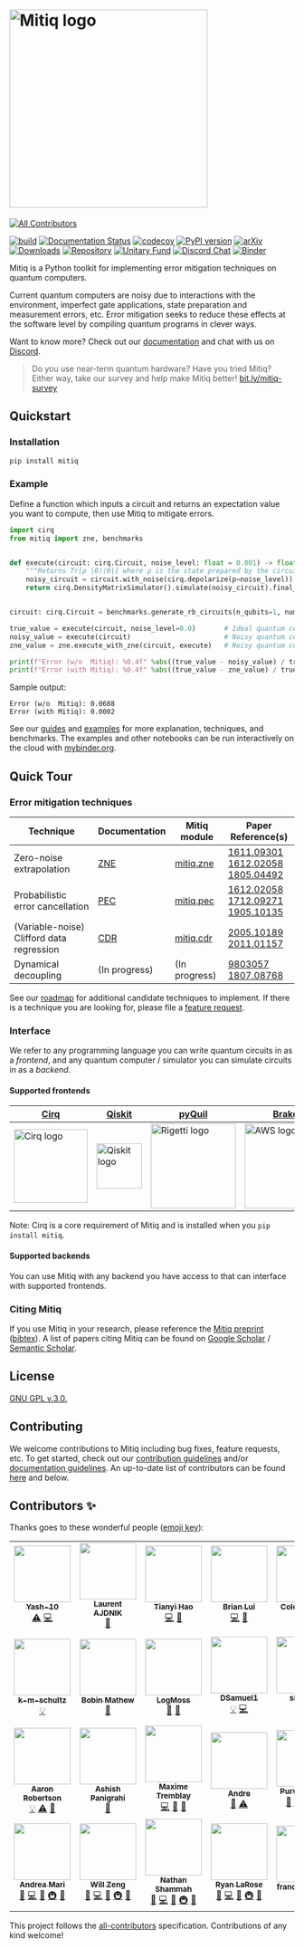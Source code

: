 # <a href="https://github.com/unitaryfund/mitiq"><img src="https://github.com/unitaryfund/mitiq/blob/master/docs/source/img/mitiq-logo.png?raw=true" alt="Mitiq logo" width="350"/></a>

<!-- ALL-CONTRIBUTORS-BADGE:START - Do not remove or modify this section -->
[![All Contributors](https://img.shields.io/badge/all_contributors-27-orange.svg?style=flat-square)](#contributors-)

<!-- ALL-CONTRIBUTORS-BADGE:END -->
[![build](https://github.com/unitaryfund/mitiq/workflows/build/badge.svg)](https://github.com/unitaryfund/mitiq/actions)
[![Documentation Status](https://readthedocs.org/projects/mitiq/badge/?version=stable)](https://mitiq.readthedocs.io/en/stable/)
[![codecov](https://codecov.io/gh/unitaryfund/mitiq/branch/master/graph/badge.svg)](https://codecov.io/gh/unitaryfund/mitiq)
[![PyPI version](https://badge.fury.io/py/mitiq.svg)](https://badge.fury.io/py/mitiq)
[![arXiv](https://img.shields.io/badge/arXiv-2009.04417-<COLOR>.svg)](https://arxiv.org/abs/2009.04417)
[![Downloads](https://static.pepy.tech/personalized-badge/mitiq?period=total&units=international_system&left_color=black&right_color=green&left_text=Downloads)](https://pepy.tech/project/mitiq)
[![Repository](https://img.shields.io/badge/GitHub-5C5C5C.svg?logo=github)](https://github.com/unitaryfund/mitiq)
[![Unitary Fund](https://img.shields.io/badge/Supported%20By-Unitary%20Fund-FFFF00.svg)](https://unitary.fund)
[![Discord Chat](https://img.shields.io/badge/dynamic/json?color=blue&label=Discord&query=approximate_presence_count&suffix=%20online.&url=https%3A%2F%2Fdiscord.com%2Fapi%2Finvites%2FJqVGmpkP96%3Fwith_counts%3Dtrue)](http://discord.unitary.fund)
[![Binder](https://mybinder.org/badge_logo.svg)](https://mybinder.org/v2/gh/unitaryfund/mitiq/master?urlpath=%2Ftree%2Fdocs%2Fsource%2Fexamples)

Mitiq is a Python toolkit for implementing error mitigation techniques on
quantum computers.

Current quantum computers are noisy due to interactions with the environment,
imperfect gate applications, state preparation and measurement errors, etc.
Error mitigation seeks to reduce these effects at the software level by
compiling quantum programs in clever ways.

Want to know more? Check out our
[documentation](https://mitiq.readthedocs.io/en/stable/guide/guide-overview.html) and chat with us on [Discord](http://discord.unitary.fund).

> Do you use near-term quantum hardware? Have you tried Mitiq? Either way, take our survey and help make Mitiq better! [bit.ly/mitiq-survey](https://bit.ly/mitiq-survey)

## Quickstart

### Installation

```bash
pip install mitiq
```

### Example

Define a function which inputs a circuit and returns an expectation value you want to compute, then use Mitiq to mitigate errors.

```python
import cirq
from mitiq import zne, benchmarks


def execute(circuit: cirq.Circuit, noise_level: float = 0.001) -> float:
    """Returns Tr[ρ |0⟩⟨0|] where ρ is the state prepared by the circuit with depolarizing noise."""
    noisy_circuit = circuit.with_noise(cirq.depolarize(p=noise_level))
    return cirq.DensityMatrixSimulator().simulate(noisy_circuit).final_density_matrix[0, 0].real


circuit: cirq.Circuit = benchmarks.generate_rb_circuits(n_qubits=1, num_cliffords=50)[0]

true_value = execute(circuit, noise_level=0.0)       # Ideal quantum computer.
noisy_value = execute(circuit)                       # Noisy quantum computer.
zne_value = zne.execute_with_zne(circuit, execute)   # Noisy quantum computer + Mitiq.

print(f"Error (w/o  Mitiq): %0.4f" %abs((true_value - noisy_value) / true_value))
print(f"Error (with Mitiq): %0.4f" %abs((true_value - zne_value) / true_value))
```
Sample output:
```
Error (w/o  Mitiq): 0.0688
Error (with Mitiq): 0.0002
```

See our [guides](https://mitiq.readthedocs.io/en/stable/guide/guide-getting-started.html) and [examples](https://mitiq.readthedocs.io) for more explanation, techniques, and benchmarks.
The examples and other notebooks can be run interactively on the cloud with [mybinder.org](https://mybinder.org/v2/gh/unitaryfund/mitiq/master?filepath=%2Fdocs%2Fsource%2Fexamples).

## Quick Tour

### Error mitigation techniques

| Technique                                 | Documentation                                                                                                   | Mitiq module                                                            | Paper Reference(s)                                                                                  |
|-------------------------------------------|-----------------------------------------------------------------------------------------------------------------|-------------------------------------------------------------------------|-----------------------------------------------------------------------------------------------------|
| Zero-noise extrapolation                  | [ZNE](https://mitiq.readthedocs.io/en/stable/guide/guide-zne.html)                                              | [mitiq.zne](https://github.com/unitaryfund/mitiq/tree/master/mitiq/zne) | [1611.09301](https://arxiv.org/abs/1611.09301)<br>[1612.02058](https://arxiv.org/abs/1612.02058)<br>[1805.04492](https://arxiv.org/abs/1805.04492)|
| Probabilistic error cancellation          | [PEC](https://mitiq.readthedocs.io/en/stable/guide/guide-getting-started.html#probabilistic-error-cancellation) | [mitiq.pec](https://github.com/unitaryfund/mitiq/tree/master/mitiq/pec) | [1612.02058](https://arxiv.org/abs/1612.02058)<br>[1712.09271](https://arxiv.org/abs/1712.09271)<br>[1905.10135](https://arxiv.org/abs/1905.10135)|
| (Variable-noise) Clifford data regression | [CDR](https://mitiq.readthedocs.io/en/stable/examples/cdr_api.html)                                             | [mitiq.cdr](https://github.com/unitaryfund/mitiq/tree/master/mitiq/cdr) | [2005.10189](https://arxiv.org/abs/2005.10189)<br>[2011.01157](https://arxiv.org/abs/2011.01157)    |
| Dynamical decoupling                      | (In progress)                                                                                                   | (In progress)                                                           | [9803057](https://arxiv.org/abs/quant-ph/9803057)<br>[1807.08768](https://arxiv.org/abs/1807.08768) |

See our [roadmap](https://github.com/unitaryfund/mitiq/projects/5) for additional candidate techniques to implement. If there is a technique you are looking for, please file a [feature request](https://github.com/unitaryfund/mitiq/issues/new?assignees=&labels=feature-request&template=feature_request.md&title=).

### Interface

We refer to any programming language you can write quantum circuits in as a *frontend*, and any quantum computer / simulator you can simulate circuits in as a *backend*.

#### Supported frontends

| [Cirq](https://quantumai.google/cirq)                                                                                                                                         | [Qiskit](https://qiskit.org/)                                                                                          | [pyQuil](https://github.com/rigetti/pyquil)                                                                                                             | [Braket](https://github.com/aws/amazon-braket-sdk-python)                                                                                                                         | [PennyLane](https://pennylane.ai/)                                                                                                                         |
|-------------------------------------------------------------------------------------------------------------------------------------------------------------------------------|------------------------------------------------------------------------------------------------------------------------|---------------------------------------------------------------------------------------------------------------------------------------------------------|-----------------------------------------------------------------------------------------------------------------------------------------------------------------------------------|-----------------------------------------------------------------------------------------------------------------------------------------------------------------------------------|
| <a href="https://quantumai.google/cirq"><img src="https://raw.githubusercontent.com/quantumlib/Cirq/master/docs/images/Cirq_logo_color.png" alt="Cirq logo" width="130"/></a> | <a href="https://qiskit.org/"><img src="https://qiskit.org/images/qiskit-logo.png" alt="Qiskit logo" width="80"/></a> | <a href="https://github.com/rigetti/pyquil"><img src="https://www.rigetti.com/uploads/Logos/logo-rigetti-gray.jpg" alt="Rigetti logo" width="150"/></a> | <a href="https://github.com/aws/amazon-braket-sdk-python"><img src="https://a0.awsstatic.com/libra-css/images/logos/aws_logo_smile_1200x630.png" alt="AWS logo" width="150"/></a> |    &nbsp;&nbsp;  <a href="https://pennylane.ai/"><img src="https://pennylane.ai/img/xanadu_x.png" alt="PennyLane logo" width="60"/></a> |

Note: Cirq is a core requirement of Mitiq and is installed when you `pip install mitiq`.

#### Supported backends

You can use Mitiq with any backend you have access to that can interface with supported frontends.

### Citing Mitiq

If you use Mitiq in your research, please reference the [Mitiq preprint](https://arxiv.org/abs/2009.04417) ([bibtex](https://arxiv2bibtex.org/?q=2009.04417&format=bibtex)). A list of papers citing Mitiq can be found on [Google Scholar](https://scholar.google.com/scholar?cites=12810395086731011605) / [Semantic Scholar](https://www.semanticscholar.org/paper/Mitiq%3A-A-software-package-for-error-mitigation-on-LaRose-Mari/dc55b366d5b2212c6df8cd5c0bf05bab13104bd7#citing-papers).

## License

[GNU GPL v.3.0.](https://github.com/unitaryfund/mitiq/blob/master/LICENSE)

## Contributing

We welcome contributions to Mitiq including bug fixes, feature requests, etc. To get started, check out our [contribution
guidelines](https://mitiq.readthedocs.io/en/stable/toc_contributing.html) and/or [documentation guidelines](https://mitiq.readthedocs.io/en/stable/contributing_docs.html).
An up-to-date list of contributors can be found [here](https://github.com/unitaryfund/mitiq/graphs/contributors) and below.

## Contributors ✨

Thanks goes to these wonderful people ([emoji key](https://allcontributors.org/docs/en/emoji-key)):

<!-- ALL-CONTRIBUTORS-LIST:START - Do not remove or modify this section -->
<!-- prettier-ignore-start -->
<!-- markdownlint-disable -->
<table>
  <tr>
    <td align="center"><a href="https://github.com/Yash-10"><img src="https://avatars.githubusercontent.com/u/68844397?v=4?s=100" width="100px;" alt=""/><br /><sub><b>Yash-10</b></sub></a><br /><a href="https://github.com/unitaryfund/mitiq/commits?author=Yash-10" title="Tests">⚠️</a> <a href="https://github.com/unitaryfund/mitiq/commits?author=Yash-10" title="Code">💻</a></td>
    <td align="center"><a href="https://github.com/LaurentAjdnik"><img src="https://avatars.githubusercontent.com/u/83899250?v=4?s=100" width="100px;" alt=""/><br /><sub><b>Laurent AJDNIK</b></sub></a><br /><a href="https://github.com/unitaryfund/mitiq/commits?author=LaurentAjdnik" title="Documentation">📖</a></td>
    <td align="center"><a href="https://github.com/HaoTy"><img src="https://avatars.githubusercontent.com/u/36152061?v=4?s=100" width="100px;" alt=""/><br /><sub><b>Tianyi Hao</b></sub></a><br /><a href="https://github.com/unitaryfund/mitiq/commits?author=HaoTy" title="Code">💻</a> <a href="https://github.com/unitaryfund/mitiq/issues?q=author%3AHaoTy" title="Bug reports">🐛</a></td>
    <td align="center"><a href="https://github.com/briancylui"><img src="https://avatars.githubusercontent.com/u/18178086?v=4?s=100" width="100px;" alt=""/><br /><sub><b>Brian Lui</b></sub></a><br /><a href="https://github.com/unitaryfund/mitiq/commits?author=briancylui" title="Code">💻</a> <a href="https://github.com/unitaryfund/mitiq/issues?q=author%3Abriancylui" title="Bug reports">🐛</a></td>
    <td align="center"><a href="https://github.com/ckissane"><img src="https://avatars.githubusercontent.com/u/9607290?v=4?s=100" width="100px;" alt=""/><br /><sub><b>Cole Kissane</b></sub></a><br /><a href="https://github.com/unitaryfund/mitiq/commits?author=ckissane" title="Code">💻</a> <a href="https://github.com/unitaryfund/mitiq/issues?q=author%3Ackissane" title="Bug reports">🐛</a></td>
    <td align="center"><a href="http://www.mustythoughts.com"><img src="https://avatars.githubusercontent.com/u/7314136?v=4?s=100" width="100px;" alt=""/><br /><sub><b>Michał Stęchły</b></sub></a><br /><a href="https://github.com/unitaryfund/mitiq/commits?author=mstechly" title="Code">💻</a></td>
    <td align="center"><a href="http://kunalmarwaha.com"><img src="https://avatars.githubusercontent.com/u/2541209?v=4?s=100" width="100px;" alt=""/><br /><sub><b>Kunal Marwaha</b></sub></a><br /><a href="https://github.com/unitaryfund/mitiq/commits?author=marwahaha" title="Documentation">📖</a></td>
  </tr>
  <tr>
    <td align="center"><a href="https://github.com/k-m-schultz"><img src="https://avatars.githubusercontent.com/u/15523976?v=4?s=100" width="100px;" alt=""/><br /><sub><b>k-m-schultz</b></sub></a><br /><a href="#example-k-m-schultz" title="Examples">💡</a></td>
    <td align="center"><a href="http://www.linkedin.com/in/bobin-mathew"><img src="https://avatars.githubusercontent.com/u/32351527?v=4?s=100" width="100px;" alt=""/><br /><sub><b>Bobin Mathew</b></sub></a><br /><a href="https://github.com/unitaryfund/mitiq/commits?author=BobinMathew" title="Documentation">📖</a></td>
    <td align="center"><a href="https://github.com/LogMoss"><img src="https://avatars.githubusercontent.com/u/61593765?v=4?s=100" width="100px;" alt=""/><br /><sub><b>LogMoss</b></sub></a><br /><a href="https://github.com/unitaryfund/mitiq/commits?author=LogMoss" title="Documentation">📖</a> <a href="https://github.com/unitaryfund/mitiq/issues?q=author%3ALogMoss" title="Bug reports">🐛</a></td>
    <td align="center"><a href="https://github.com/DSamuel1"><img src="https://avatars.githubusercontent.com/u/40476737?v=4?s=100" width="100px;" alt=""/><br /><sub><b>DSamuel1</b></sub></a><br /><a href="#example-DSamuel1" title="Examples">💡</a> <a href="https://github.com/unitaryfund/mitiq/commits?author=DSamuel1" title="Code">💻</a></td>
    <td align="center"><a href="https://github.com/sid1993"><img src="https://avatars.githubusercontent.com/u/4842078?v=4?s=100" width="100px;" alt=""/><br /><sub><b>sid1993</b></sub></a><br /><a href="https://github.com/unitaryfund/mitiq/commits?author=sid1993" title="Code">💻</a> <a href="https://github.com/unitaryfund/mitiq/issues?q=author%3Asid1993" title="Bug reports">🐛</a></td>
    <td align="center"><a href="https://github.com/yhindy"><img src="https://avatars.githubusercontent.com/u/11757328?v=4?s=100" width="100px;" alt=""/><br /><sub><b>Yousef Hindy</b></sub></a><br /><a href="https://github.com/unitaryfund/mitiq/commits?author=yhindy" title="Code">💻</a> <a href="https://github.com/unitaryfund/mitiq/commits?author=yhindy" title="Tests">⚠️</a> <a href="https://github.com/unitaryfund/mitiq/commits?author=yhindy" title="Documentation">📖</a></td>
    <td align="center"><a href="https://github.com/elmandouh"><img src="https://avatars.githubusercontent.com/u/73552047?v=4?s=100" width="100px;" alt=""/><br /><sub><b>Mohamed El Mandouh</b></sub></a><br /><a href="https://github.com/unitaryfund/mitiq/commits?author=elmandouh" title="Code">💻</a> <a href="https://github.com/unitaryfund/mitiq/commits?author=elmandouh" title="Tests">⚠️</a> <a href="https://github.com/unitaryfund/mitiq/commits?author=elmandouh" title="Documentation">📖</a></td>
  </tr>
  <tr>
    <td align="center"><a href="https://github.com/Aaron-Robertson"><img src="https://avatars.githubusercontent.com/u/58564008?v=4?s=100" width="100px;" alt=""/><br /><sub><b>Aaron Robertson</b></sub></a><br /><a href="#example-Aaron-Robertson" title="Examples">💡</a> <a href="https://github.com/unitaryfund/mitiq/commits?author=Aaron-Robertson" title="Tests">⚠️</a> <a href="https://github.com/unitaryfund/mitiq/issues?q=author%3AAaron-Robertson" title="Bug reports">🐛</a></td>
    <td align="center"><a href="https://ashishpanigrahi.me"><img src="https://avatars.githubusercontent.com/u/59497618?v=4?s=100" width="100px;" alt=""/><br /><sub><b>Ashish Panigrahi</b></sub></a><br /><a href="https://github.com/unitaryfund/mitiq/commits?author=paniash" title="Documentation">📖</a></td>
    <td align="center"><a href="https://github.com/maxtremblay"><img src="https://avatars.githubusercontent.com/u/52462375?v=4?s=100" width="100px;" alt=""/><br /><sub><b>Maxime Tremblay</b></sub></a><br /><a href="https://github.com/unitaryfund/mitiq/commits?author=maxtremblay" title="Code">💻</a> <a href="https://github.com/unitaryfund/mitiq/commits?author=maxtremblay" title="Documentation">📖</a> <a href="#ideas-maxtremblay" title="Ideas, Planning, & Feedback">🤔</a></td>
    <td align="center"><a href="https://github.com/andre-a-alves"><img src="https://avatars.githubusercontent.com/u/20098360?v=4?s=100" width="100px;" alt=""/><br /><sub><b>Andre</b></sub></a><br /><a href="https://github.com/unitaryfund/mitiq/commits?author=andre-a-alves" title="Documentation">📖</a> <a href="https://github.com/unitaryfund/mitiq/commits?author=andre-a-alves" title="Tests">⚠️</a></td>
    <td align="center"><a href="https://github.com/purva-thakre"><img src="https://avatars.githubusercontent.com/u/66048318?v=4?s=100" width="100px;" alt=""/><br /><sub><b>Purva Thakre</b></sub></a><br /><a href="https://github.com/unitaryfund/mitiq/commits?author=purva-thakre" title="Documentation">📖</a> <a href="#infra-purva-thakre" title="Infrastructure (Hosting, Build-Tools, etc)">🚇</a> <a href="https://github.com/unitaryfund/mitiq/commits?author=purva-thakre" title="Code">💻</a> <a href="#ideas-purva-thakre" title="Ideas, Planning, & Feedback">🤔</a></td>
    <td align="center"><a href="http://karalekas.com"><img src="https://avatars.githubusercontent.com/u/3578739?v=4?s=100" width="100px;" alt=""/><br /><sub><b>Peter Karalekas</b></sub></a><br /><a href="#maintenance-karalekas" title="Maintenance">🚧</a> <a href="https://github.com/unitaryfund/mitiq/commits?author=karalekas" title="Code">💻</a> <a href="https://github.com/unitaryfund/mitiq/commits?author=karalekas" title="Documentation">📖</a> <a href="#infra-karalekas" title="Infrastructure (Hosting, Build-Tools, etc)">🚇</a> <a href="#ideas-karalekas" title="Ideas, Planning, & Feedback">🤔</a></td>
    <td align="center"><a href="https://www.sckaiser.com"><img src="https://avatars.githubusercontent.com/u/6486256?v=4?s=100" width="100px;" alt=""/><br /><sub><b>Sarah Kaiser</b></sub></a><br /><a href="#maintenance-crazy4pi314" title="Maintenance">🚧</a> <a href="https://github.com/unitaryfund/mitiq/commits?author=crazy4pi314" title="Code">💻</a> <a href="https://github.com/unitaryfund/mitiq/commits?author=crazy4pi314" title="Documentation">📖</a> <a href="#infra-crazy4pi314" title="Infrastructure (Hosting, Build-Tools, etc)">🚇</a> <a href="#ideas-crazy4pi314" title="Ideas, Planning, & Feedback">🤔</a></td>
  </tr>
  <tr>
    <td align="center"><a href="https://sites.google.com/site/andreamari84/home"><img src="https://avatars.githubusercontent.com/u/46054446?v=4?s=100" width="100px;" alt=""/><br /><sub><b>Andrea Mari</b></sub></a><br /><a href="#maintenance-andreamari" title="Maintenance">🚧</a> <a href="https://github.com/unitaryfund/mitiq/commits?author=andreamari" title="Code">💻</a> <a href="https://github.com/unitaryfund/mitiq/commits?author=andreamari" title="Documentation">📖</a> <a href="#infra-andreamari" title="Infrastructure (Hosting, Build-Tools, etc)">🚇</a> <a href="#ideas-andreamari" title="Ideas, Planning, & Feedback">🤔</a></td>
    <td align="center"><a href="http://willzeng.com"><img src="https://avatars.githubusercontent.com/u/5214594?v=4?s=100" width="100px;" alt=""/><br /><sub><b>Will Zeng</b></sub></a><br /><a href="#maintenance-willzeng" title="Maintenance">🚧</a> <a href="https://github.com/unitaryfund/mitiq/commits?author=willzeng" title="Code">💻</a> <a href="https://github.com/unitaryfund/mitiq/commits?author=willzeng" title="Documentation">📖</a> <a href="#infra-willzeng" title="Infrastructure (Hosting, Build-Tools, etc)">🚇</a> <a href="#ideas-willzeng" title="Ideas, Planning, & Feedback">🤔</a></td>
    <td align="center"><a href="https://www.nathanshammah.com"><img src="https://avatars.githubusercontent.com/u/14573436?v=4?s=100" width="100px;" alt=""/><br /><sub><b>Nathan Shammah</b></sub></a><br /><a href="#maintenance-nathanshammah" title="Maintenance">🚧</a> <a href="https://github.com/unitaryfund/mitiq/commits?author=nathanshammah" title="Code">💻</a> <a href="https://github.com/unitaryfund/mitiq/commits?author=nathanshammah" title="Documentation">📖</a> <a href="#infra-nathanshammah" title="Infrastructure (Hosting, Build-Tools, etc)">🚇</a> <a href="#ideas-nathanshammah" title="Ideas, Planning, & Feedback">🤔</a></td>
    <td align="center"><a href="http://ryanlarose.com"><img src="https://avatars.githubusercontent.com/u/32416820?v=4?s=100" width="100px;" alt=""/><br /><sub><b>Ryan LaRose</b></sub></a><br /><a href="#maintenance-rmlarose" title="Maintenance">🚧</a> <a href="https://github.com/unitaryfund/mitiq/commits?author=rmlarose" title="Code">💻</a> <a href="https://github.com/unitaryfund/mitiq/commits?author=rmlarose" title="Documentation">📖</a> <a href="#infra-rmlarose" title="Infrastructure (Hosting, Build-Tools, etc)">🚇</a> <a href="#ideas-rmlarose" title="Ideas, Planning, & Feedback">🤔</a></td>
    <td align="center"><a href="https://github.com/francespoblete"><img src="https://avatars.githubusercontent.com/u/65167390?v=4?s=100" width="100px;" alt=""/><br /><sub><b>francespoblete</b></sub></a><br /><a href="#design-francespoblete" title="Design">🎨</a></td>
    <td align="center"><a href="https://github.com/Misty-W"><img src="https://avatars.githubusercontent.com/u/82074193?v=4?s=100" width="100px;" alt=""/><br /><sub><b>Misty-W</b></sub></a><br /><a href="https://github.com/unitaryfund/mitiq/commits?author=Misty-W" title="Code">💻</a> <a href="#example-Misty-W" title="Examples">💡</a></td>
  </tr>
</table>

<!-- markdownlint-restore -->
<!-- prettier-ignore-end -->

<!-- ALL-CONTRIBUTORS-LIST:END -->

This project follows the [all-contributors](https://github.com/all-contributors/all-contributors) specification. Contributions of any kind welcome!
